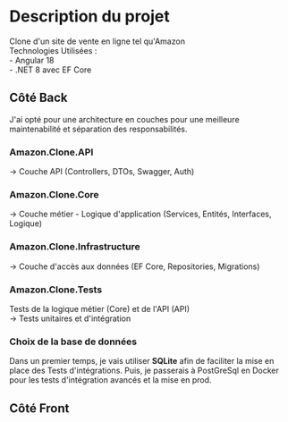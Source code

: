 # Description du projet
Clone d'un site de vente en ligne tel qu'Amazon      
Technologies Utilisées :      
    - Angular 18    
    - .NET 8 avec EF Core 

## Côté Back
J'ai opté pour une architecture en couches pour une meilleure maintenabilité et séparation
des responsabilités.

### Amazon.Clone.API          
→ Couche API (Controllers, DTOs, Swagger, Auth)
### Amazon.Clone.Core         
→ Couche métier - Logique d'application (Services, Entités, Interfaces, Logique)
### Amazon.Clone.Infrastructure 
→ Couche d'accès aux données (EF Core, Repositories, Migrations)
### Amazon.Clone.Tests     
Tests de la logique métier (Core) et de l'API (API)     
→ Tests unitaires et d'intégration    

### Choix de la base de données

Dans un premier temps, je vais utiliser **SQLite** afin de faciliter la mise en place des Tests d'intégrations.
Puis, je passerais à PostGreSql en Docker pour les tests d'intégration avancés et la mise en prod.



## Côté Front



